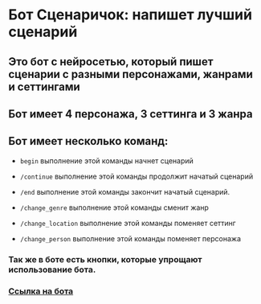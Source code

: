 # Бот Сценаричок: напишет лучший сценарий

## Это бот с нейросетью, который пишет сценарии с разными персонажами, жанрами и сеттингами

## Бот имеет 4 персонажа, 3 сеттинга и 3 жанра

## Бот имеет несколько команд:

- `begin` выполнение этой команды начнет сценарий

- `/continue` выполнение этой команды продолжит начатый сценарий

- `/end` выполнение этой команды закончит начатый сценарий.

- `/change_genre` выполнение этой команды сменит жанр

- `/change_location` выполнение этой команды поменяет сеттинг

- `/change_person` выполнение этой команды поменяет персонажа

### Так же в боте есть кнопки, которые упрощают использование бота.

### [Ссылка на бота](https://t.me/aiscreenwriter_bot)